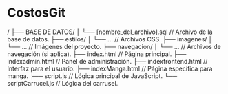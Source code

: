 # CostosGit

/
├── BASE DE DATOS/
│   └── [nombre_del_archivo].sql  // Archivo de la base de datos.
├── estilos/
│   └── ...                      // Archivos CSS.
├── imagenes/
│   └── ...                      // Imágenes del proyecto.
├── navegacion/
│   └── ...                      // Archivos de navegación (si aplica).
├── index.html                   // Página principal.
├── indexadmin.html              // Panel de administración.
├── indexfrontend.html           // Interfaz para el usuario.
├── indexManga.html              // Página específica para manga.
├── script.js                    // Lógica principal de JavaScript.
└── scriptCarrucel.js            // Lógica del carrusel.
